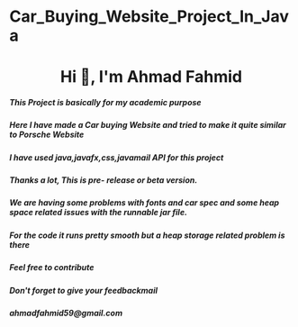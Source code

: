 # Car_Buying_Website_Project_In_Java
<h1 align="center">Hi 👋, I'm Ahmad Fahmid</h5>
<h5 align=>This Project is basically for my academic purpose</h5>
<h5 align=>Here I have made a Car buying Website and tried to make it quite similar to Porsche Website</h5>
<h5 align=>I have used java,javafx,css,javamail API for this project</h5>
<h5 align=>Thanks a lot, This is pre- release or beta version.</h5>
<h5>We are having some problems with fonts and car spec and some heap space related issues with the runnable jar file.</h5>
<h5>For the code it runs pretty smooth but a heap storage related problem is there</h1>
<h5>Feel free to contribute</h5>
<h5>Don't forget to give your feedbackmail </h5>
<h5>ahmadfahmid59@gmail.com</h5>
